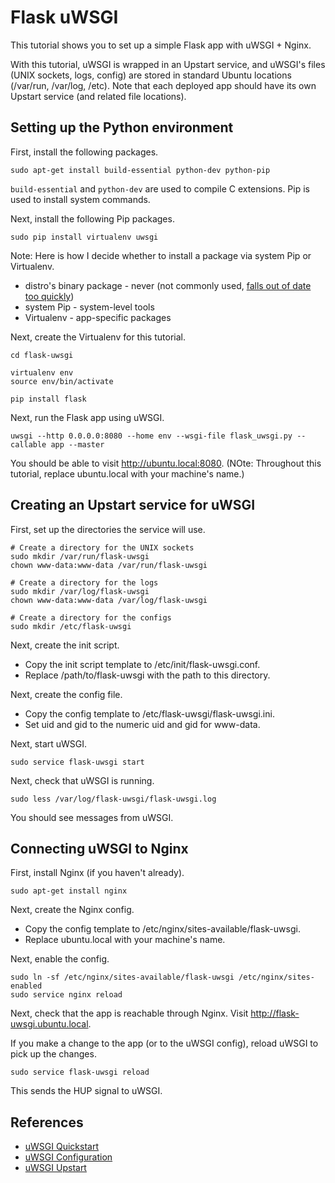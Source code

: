 Flask uWSGI
===
This tutorial shows you to set up a simple Flask app with uWSGI + Nginx.

With this tutorial, uWSGI is wrapped in an Upstart service, and uWSGI's files (UNIX sockets, logs, config) are stored in standard Ubuntu locations (/var/run, /var/log, /etc). Note that each deployed app should have its own Upstart service (and related file locations).

Setting up the Python environment
---
First, install the following packages.
    
    sudo apt-get install build-essential python-dev python-pip

`build-essential` and `python-dev` are used to compile C extensions. Pip is used to install system commands.

Next, install the following Pip packages.

    sudo pip install virtualenv uwsgi 

Note: Here is how I decide whether to install a package via system Pip or Virtualenv.

- distro's binary package - never (not commonly used, [falls out of date too quickly](http://uwsgi-docs.readthedocs.org/en/latest/WSGIquickstart.html))
- system Pip - system-level tools
- Virtualenv - app-specific packages

Next, create the Virtualenv for this tutorial.

    cd flask-uwsgi
    
    virtualenv env
    source env/bin/activate

    pip install flask

Next, run the Flask app using uWSGI.

    uwsgi --http 0.0.0.0:8080 --home env --wsgi-file flask_uwsgi.py --callable app --master

You should be able to visit http://ubuntu.local:8080. (NOte: Throughout this tutorial, replace ubuntu.local with your machine's name.)

Creating an Upstart service for uWSGI
---
First, set up the directories the service will use.

    # Create a directory for the UNIX sockets
    sudo mkdir /var/run/flask-uwsgi
    chown www-data:www-data /var/run/flask-uwsgi

    # Create a directory for the logs
    sudo mkdir /var/log/flask-uwsgi
    chown www-data:www-data /var/log/flask-uwsgi

    # Create a directory for the configs
    sudo mkdir /etc/flask-uwsgi

Next, create the init script.

- Copy the init script template to /etc/init/flask-uwsgi.conf.
- Replace /path/to/flask-uwsgi with the path to this directory.

Next, create the config file.

- Copy the config template to /etc/flask-uwsgi/flask-uwsgi.ini.
- Set uid and gid to the numeric uid and gid for www-data.

Next, start uWSGI.

    sudo service flask-uwsgi start

Next, check that uWSGI is running.

    sudo less /var/log/flask-uwsgi/flask-uwsgi.log

You should see messages from uWSGI.

Connecting uWSGI to Nginx
---
First, install Nginx (if you haven't already).

    sudo apt-get install nginx    

Next, create the Nginx config.

- Copy the config template to /etc/nginx/sites-available/flask-uwsgi.
- Replace ubuntu.local with your machine's name.

Next, enable the config.

    sudo ln -sf /etc/nginx/sites-available/flask-uwsgi /etc/nginx/sites-enabled
    sudo service nginx reload

Next, check that the app is reachable through Nginx. Visit http://flask-uwsgi.ubuntu.local.

If you make a change to the app (or to the uWSGI config), reload uWSGI to pick up the changes.

    sudo service flask-uwsgi reload

This sends the HUP signal to uWSGI.

References
---
- [uWSGI Quickstart](http://uwsgi-docs.readthedocs.org/en/latest/WSGIquickstart.html)
- [uWSGI Configuration](http://uwsgi-docs.readthedocs.org/en/latest/Configuration.html)
- [uWSGI Upstart](http://uwsgi-docs.readthedocs.org/en/latest/Upstart.html)
